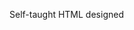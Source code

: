 Self-taught HTML designed
              
 
 
 
      
 
 
                                                                                                                                                                                                                                         